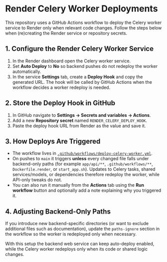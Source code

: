 # Render Celery Worker Deployments

This repository uses a GitHub Actions workflow to deploy the Celery worker service to Render only when relevant code changes. Follow the steps below when (re)creating the Render service or repository secrets.

## 1. Configure the Render Celery Worker Service

1. In the Render dashboard open the Celery worker service.
2. Set **Auto Deploy** to **No** so backend pushes do not redeploy the worker automatically.
3. In the service **Settings** tab, create a **Deploy Hook** and copy the generated URL. The hook will be called by GitHub Actions when the workflow decides a worker redeploy is needed.

## 2. Store the Deploy Hook in GitHub

1. In GitHub navigate to **Settings → Secrets and variables → Actions**.
2. Add a new **Repository secret** named `RENDER_CELERY_DEPLOY_HOOK`.
3. Paste the deploy hook URL from Render as the value and save it.

## 3. How Deploys Are Triggered

- The workflow lives in [`.github/workflows/deploy-celery-worker.yml`](../.github/workflows/deploy-celery-worker.yml).
- On pushes to `main` it triggers **unless** every changed file falls under backend-only paths (for example `app/api/**`, `.github/workflows/**`, `Dockerfile.render`, or `start_app.sh`). Updates to Celery tasks, shared services/models, or dependencies therefore redeploy the worker, while API-only tweaks do not.
- You can also run it manually from the **Actions** tab using the **Run workflow** button and optionally add a note explaining why you triggered it.

## 4. Adjusting Backend-Only Paths

If you introduce new backend-specific directories (or want to exclude additional files such as documentation), update the `paths-ignore` section in the workflow so the worker is redeployed only when necessary.

With this setup the backend web service can keep auto-deploy enabled, while the Celery worker redeploys only when its code or shared logic changes.
